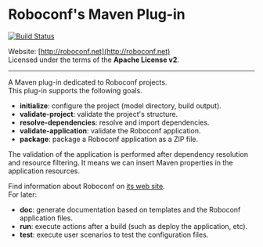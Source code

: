 # Roboconf's Maven Plug-in
[![Build Status](http://travis-ci.org/roboconf/roboconf-maven-plugin.png?branch=master)](http://travis-ci.org/roboconf/roboconf-maven-plugin)

Website: [http://roboconf.net](http://roboconf.net)  
Licensed under the terms of the **Apache License v2**.

-------------------------------------------------------

A Maven plug-in dedicated to Roboconf projects.  
This plug-in supports the following goals.

* **initialize**: configure the project (model directory, build output).
* **validate-project**: validate the project's structure.
* **resolve-dependencies**: resolve and import dependencies.
* **validate-application**: validate the Roboconf application.
* **package**: package a Roboconf application as a ZIP file.

The validation of the application is performed after dependency resolution and resource filtering.
It means we can insert Maven properties in the application resources.

Find information about Roboconf on [its web site](http://roboconf.net).  
For later:

* **doc**: generate documentation based on templates and the Roboconf application files.
* **run**: execute actions after a build (such as deploy the application, etc).
* **test**: execute user scenarios to test the configuration files.
